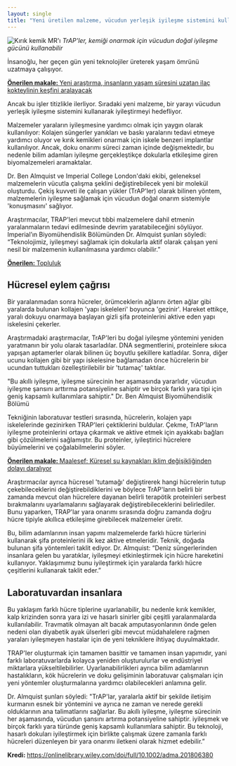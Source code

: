 ```yaml
---
layout: single
title: "Yeni üretilen malzeme, vücudun yerleşik iyileşme sistemini kullanarak yara iyileşmesini sağlayacak"
---
```

![Kırık kemik MR'ı](https://www.imperial.ac.uk/ImageCropToolT4/imageTool/uploaded-images/shutterstock_120751942--tojpeg_1546613977361_x2.jpg?r=5146)
*TrAP'ler, kemiği onarmak için vücudun doğal iyileşme gücünü kullanabilir*

İnsanoğlu, her geçen gün yeni teknolojiler üreterek yaşam ömrünü uzatmaya çalışıyor.
<p class="notice--info"><a href="https://makale.ekofi.science/yeni-arastirma-bizi-insan-yasam-suresini-uzatan-ilaca-goturebilir/"><strong>Önerilen makale: </strong>Yeni araştırma, insanların yaşam süresini uzatan ilaç kokteylinin keşfini aralayacak</a></p>

Ancak bu işler titizlikle ilerliyor. Sıradaki yeni malzeme, bir yarayı vücudun yerleşik iyileşme sistemini kullanarak iyileştirmeyi hedefliyor.

Malzemeler yaraların iyileşmesine yardımcı olmak için yaygın olarak kullanılıyor: Kolajen süngerler yanıkları ve baskı yaralarını tedavi etmeye yardımcı oluyor ve kırık kemikleri onarmak için iskele benzeri implantlar kullanılıyor. Ancak, doku onarımı süreci zaman içinde değişmektedir, bu nedenle bilim adamları iyileşme gerçekleştikçe dokularla etkileşime giren biyomalzemeleri aramaktalar.

Dr. Ben Almquist ve Imperial College London'daki ekibi, geleneksel malzemelerin vücutla çalışma şeklini değiştirebilecek yeni bir molekül oluşturdu. Çekiş kuvveti ile çalışan yükler (TrAP'ler) olarak bilinen yöntem, malzemelerin iyileşme sağlamak için vücudun doğal onarım sistemiyle 'konuşmasını' sağlıyor.

Araştırmacılar, TRAP'leri mevcut tıbbi malzemelere dahil etmenin yaralanmaların tedavi edilmesinde devrim yaratabileceğini söylüyor. Imperial’ın Biyomühendislik Bölümünden Dr. Almquist şunları söyledi: “Teknolojimiz, iyileşmeyi sağlamak için dokularla aktif olarak çalışan yeni nesil bir malzemenin kullanılmasına yardımcı olabilir.”

<script async src="//pagead2.googlesyndication.com/pagead/js/adsbygoogle.js"></script>
<ins class="adsbygoogle"
     style="display:block; text-align:center;"
     data-ad-layout="in-article"
     data-ad-format="fluid"
     data-ad-client="ca-pub-7868661326160958"
     data-ad-slot="3072558811"></ins>
<script>
     (adsbygoogle = window.adsbygoogle || []).push({});
</script>

<p class="notice--warning"><a href="https://discord.gg/9YEgb6N"><strong>Önerilen: </strong>Topluluk</a></p>

Hücresel eylem çağrısı
-
Bir yaralanmadan sonra hücreler, örümceklerin ağlarını örten ağlar gibi yaralarda bulunan kollajen 'yapı iskeleleri' boyunca 'gezinir'. Hareket ettikçe, yaralı dokuyu onarmaya başlayan gizli şifa proteinlerini aktive eden yapı iskelesini çekerler.

Araştırmadaki araştırmacılar, TrAP'leri bu doğal iyileşme yöntemini yeniden yaratmanın bir yolu olarak tasarladılar. DNA segmentlerini, proteinlere sıkıca yapışan aptamerler olarak bilinen üç boyutlu şekillere katladılar. Sonra, diğer ucunu kollajen gibi bir yapı iskelesine bağlamadan önce hücrelerin bir ucundan tuttukları özelleştirilebilir bir 'tutamaç' taktılar.

"Bu akıllı iyileşme, iyileşme sürecinin her aşamasında yararlıdır, vücudun iyileşme şansını arttırma potansiyeline sahiptir ve birçok farklı yara tipi için geniş kapsamlı kullanımlara sahiptir." Dr. Ben Almquist Biyomühendislik Bölümü

Tekniğinin laboratuvar testleri sırasında, hücrelerin, kolajen yapı iskelelerinde gezinirken TRAP'leri çektiklerini buldular. Çekme, TrAP'ların iyileşme proteinlerini ortaya çıkarmak ve aktive etmek için ayakkabı bağları gibi çözülmelerini sağlamıştır. Bu proteinler, iyileştirici hücrelere büyümelerini ve çoğalabilmelerini söyler.

<p class="notice--info"><a href="https://makale.ekofi.science/maalesef-kuresel-su-kaynaklari-iklim-degisikliginden-dolayi-daraliyor/"><strong>Önerilen makale: </strong>Maalesef: Küresel su kaynakları iklim değişikliğinden dolayı daralıyor</a></p>

Araştırmacılar ayrıca hücresel 'tutamağı' değiştirerek hangi hücrelerin tutup çekebileceklerini değiştirebildiklerini ve böylece TrAP'ların belirli bir zamanda mevcut olan hücrelere dayanan belirli terapötik proteinleri serbest bırakmalarını uyarlamalarını sağlayarak değiştirebileceklerini belirlediler. Bunu yaparken, TRAP'lar yara onarımı sırasında doğru zamanda doğru hücre tipiyle akıllıca etkileşime girebilecek malzemeler üretir.

Bu, bilim adamlarının insan yapımı malzemelerde farklı hücre türlerini kullanarak şifa proteinlerini ilk kez aktive etmeleridir. Teknik, doğada bulunan şifa yöntemleri taklit ediyor. Dr. Almquist: “Deniz süngerlerinden insanlara gelen bu yaratıklar, iyileşmeyi etkinleştirmek için hücre hareketini kullanıyor. Yaklaşımımız bunu iyileştirmek için yaralarda farklı hücre çeşitlerini kullanarak taklit eder.”

<script async src="//pagead2.googlesyndication.com/pagead/js/adsbygoogle.js"></script>
<ins class="adsbygoogle"
     style="display:block; text-align:center;"
     data-ad-layout="in-article"
     data-ad-format="fluid"
     data-ad-client="ca-pub-7868661326160958"
     data-ad-slot="3072558811"></ins>
<script>
     (adsbygoogle = window.adsbygoogle || []).push({});
</script>

Laboratuvardan insanlara
-
Bu yaklaşım farklı hücre tiplerine uyarlanabilir, bu nedenle kırık kemikler, kalp krizinden sonra yara izi ve hasarlı sinirler gibi çeşitli yaralanmalarda kullanılabilir. Travmatik olmayan alt bacak amputasyonlarının önde gelen nedeni olan diyabetik ayak ülserleri gibi mevcut müdahalelere rağmen yaraları iyileşmeyen hastalar için de yeni tekniklere ihtiyaç duyulmaktadır.

TRAP'ler oluşturmak için tamamen basittir ve tamamen insan yapımıdır, yani farklı laboratuvarlarda kolayca yeniden oluşturulurlar ve endüstriyel miktarlara yükseltilebilirler. Uyarlanabilirlikleri ayrıca bilim adamlarının hastalıkların, kök hücrelerin ve doku gelişiminin laboratuvar çalışmaları için yeni yöntemler oluşturmalarına yardımcı olabilecekleri anlamına gelir.

Dr. Almquist şunları söyledi: "TrAP'lar, yaralarla aktif bir şekilde iletişim kurmanın esnek bir yöntemini ve ayrıca ne zaman ve nerede gerekli olduklarının ana talimatlarını sağlarlar. Bu akıllı iyileşme, iyileşme sürecinin her aşamasında, vücudun şansını artırma potansiyeline sahiptir. iyileşmek ve birçok farklı yara türünde geniş kapsamlı kullanımlara sahiptir. Bu teknoloji, hasarlı dokuları iyileştirmek için birlikte çalışmak üzere zamanla farklı hücreleri düzenleyen bir yara onarımı iletkeni olarak hizmet edebilir.”

<p class="notice--info"><strong>Kredi: </strong><a href="https://onlinelibrary.wiley.com/doi/full/10.1002/adma.201806380">https://onlinelibrary.wiley.com/doi/full/10.1002/adma.201806380</a></p>
